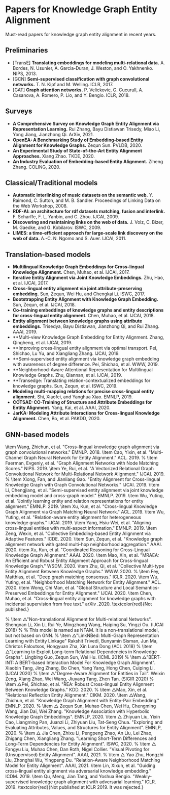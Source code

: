# Papers for Knowledge Graph Entity Alignment
Must-read papers for knowledge graph entity alignment in recent years.

## Preliminaries

* [TransE] **Translating embeddings for modeling multi-relational data.** A. Bordes, N. Usunier, A. Garcia-Duran, J. Weston, and O. Yakhnenko. NIPS, 2013.
* [GCN] **Semi-supervised classification with graph convolutional networks.** T. N. Kipf and M. Welling. ICLR, 2017.
* [GAT] **Graph attention networks.** P. Velickovic, G. Cucurull, A. Casanova, A. Romero, P. Lio, and Y. Bengio. ICLR, 2018.

## Surveys

* **A Comprehensive Survey on Knowledge Graph Entity Alignment via Representation Learning.** Rui Zhang, Bayu Distiawan Trisedy, Miao Li, Yong Jiang, Jianzhong Qi. ArXiv, 2021.
* **OpenEA: A Benchmarking Study of Embedding-based Entity Alignment for Knowledge Graphs.** Zequn Sun. PVLDB, 2020.
* **An Experimental Study of State-of-the-Art Entity Alignment Approaches.** Xiang Zhao. TKDE, 2020.
* **An Industry Evaluation of Embedding-based Entity Alignment.** Ziheng Zhang. COLING, 2020.

## Classical/Traditional models

* **Automatic interlinking of music datasets on the semantic web.** Y. Raimond, C. Sutton, and M. B. Sandler. Proceedings of Linking Data on the Web Workshop, 2008.
* **RDF-AI: an architecture for rdf datasets matching, fusion and interlink.** F. Scharffe, F. L. Yanbin, and C. Zhou. IJCAI, 2009.
* **Discovering and maintaining links on the web of data.** J. Volz, C. Bizer, M. Gaedke, and G. Kobilarov. ISWC, 2009.
* **LIMES: a time-efficient approach for large-scale link discovery on the web of data.** A.-C. N. Ngomo and S. Auer. IJCAI, 2011.

## Translation-based models

* **Multilingual Knowledge Graph Embeddings for Cross-lingual Knowledge Alignment.** Chen, Muhao, et al. IJCAI, 2017.
* **Iterative Entity Alignment via Joint Knowledge Embeddings.** Zhu, Hao, et al. IJCAI, 2017.
* **Cross-lingual entity alignment via joint attribute-preserving embedding.** Sun, Zequn, Wei Hu, and Chengkai Li. ISWC, 2017.
* **Bootstrapping Entity Alignment with Knowledge Graph Embedding.** Sun, Zequn, et al. IJCAI, 2018.
* **Co-training embeddings of knowledge graphs and entity descriptions for cross-lingual entity alignment.** Chen, Muhao, et al. IJCAI, 2018.
* **Entity alignment between knowledge graphs using attribute embeddings.** Trisedya, Bayu Distiawan, Jianzhong Qi, and Rui Zhang. AAAI, 2019.
* **Multi-view Knowledge Graph Embedding for Entity Alignment. Zhang, Qingheng, et al. IJCAI, 2019.
* **Improving cross-lingual entity alignment via optimal transport. Pei, Shichao, Lu Yu, and Xiangliang Zhang. IJCAI, 2019.
* **Semi-supervised entity alignment via knowledge graph embedding with awareness of degree difference. Pei, Shichao, et al. WWW, 2019.
* **Neighborhood-Aware Attentional Representation for Multilingual Knowledge Graphs. Zhu, Qiannan, et al. IJCAI, 2019.
* **Transedge: Translating relation-contextualized embeddings for knowledge graphs. Sun, Zequn, et al. ISWC, 2019.
* **Modeling multi-mapping relations for precise cross-lingual entity alignment.** Shi, Xiaofei, and Yanghua Xiao. EMNLP, 2019.
* **COTSAE: CO-Training of Structure and Attribute Embeddings for Entity Alignment.** Yang, Kai, et al. AAAI, 2020.
* **JarKA: Modeling Attribute Interactions for Cross-lingual Knowledge Alignment.** Chen, Bo, et al. PAKDD, 2020.
      
## GNN-based models

\item Wang, Zhichun, et al. "Cross-lingual knowledge graph alignment via graph convolutional networks." EMNLP. 2018.
		    \item Cao, Yixin, et al. "Multi-Channel Graph Neural Network for Entity Alignment." ACL. 2019.
		  %  \item Faerman, Evgeniy, et al. "Graph Alignment Networks with Node Matching Scores." NIPS. 2019.
		    \item Ye, Rui, et al. "A Vectorized Relational Graph Convolutional Network for Multi-Relational Network Alignment." IJCAI. 2019.
		  %  \item Xiong, Fan, and Jianliang Gao. "Entity Alignment for Cross-lingual Knowledge Graph with Graph Convolutional Networks." IJCAI. 2019.
		    \item Li, Chengjiang, et al. "Semi-supervised entity alignment via joint knowledge embedding model and cross-graph model." EMNLP. 2019.
		    \item Wu, Yuting, et al. "Jointly learning entity and relation representations for entity alignment." EMNLP. 2019.
		    \item Xu, Kun, et al. "Cross-lingual Knowledge Graph Alignment via Graph Matching Neural Network." ACL. 2019.
	    	\item Wu, Yuting, et al. "Relation-aware entity alignment for heterogeneous knowledge graphs." IJCAI. 2019.
		    \item Yang, Hsiu-Wei, et al. "Aligning cross-lingual entities with multi-aspect information." EMNLP. 2019.
		    \item Zeng, Wexin, et al. "Collective Embedding-based Entity Alignment via Adaptive Features." ICDE. 2020.
		    \item Sun, Zequn, et al. "Knowledge graph alignment network with gated multi-hop neighborhood aggregation." AAAI. 2020.
		    \item Xu, Kun, et al. "Coordinated Reasoning for Cross-Lingual Knowledge Graph Alignment." AAAI. 2020.
		    \item Mao, Xin, et al. "MRAEA: An Efficient and Robust Entity Alignment Approach for Cross-lingual Knowledge Graph." WSDM. 2020.
		    \item Zhu, Qi, et al. "Collective Multi-type Entity Alignment Between Knowledge Graphs." WWW. 2020.
		  %  \item Fey, Matthias, et al. "Deep graph matching consensus." ICLR. 2020.
		    \item Wu, Yuting, et al. "Neighborhood Matching Network for Entity Alignment." ACL. 2020.
		    \item Wong, Chi Man, et al. "Global Structure and Local Semantics-Preserved Embeddings for Entity Alignment." IJCAI. 2020.
		    \item Chen, Muhao, et al. "Cross-lingual entity alignment for knowledge graphs with incidental supervision from free text." arXiv .2020. \textcolor{red}{Not published.}


% \item $\bigtriangleup$"Non-translational Alignment for Multi-relational Networks". Shengnan Li, Xin Li, Rui Ye, Mingzhong Wang, Haiping Su, Yingzi Ou. (IJCAI 2018)
        % % This model is named as NTAM. It is a non-translational model, but not based on GNN.
        % \item $\bigtriangleup$"LinkNBed: Multi-Graph Representation Learning with Entity Linkage" Rakshit Trivedi, Bunyamin Sisman, Jun Ma, Christos Faloutsos, Hongyuan Zha, Xin Luna Dong (ACL 2018)
        % \item $\bigtriangleup$"Learning to Exploit Long-term Relational Dependencies in Knowledge Graphs". Lingbing Guo, Zequn Sun, Wei Hu. (ICML 2019)
        % \item $\bigtriangleup$"BERT-INT: A BERT-based Interaction Model For Knowledge Graph Alignment". Xiaobin Tang, Jing Zhang, Bo Chen, Yang Yang, Hong Chen, Cuiping Li. (IJCAI 2020)
        % \item $\bigtriangleup$"Degree-Aware Alignment for Entities in Tail". Weixin Zeng, Xiang Zhao, Wei Wang, Jiuyang Tang, Zhen Tan. (SIGIR 2020)
        % \item $\bigtriangleup$Pei, Shichao, et al. "REA: Robust Cross-lingual Entity Alignment Between Knowledge Graphs." KDD. 2020.
% 		\item $\bigtriangleup$Mao, Xin, et al. "Relational Reflection Entity Alignment." CIKM. 2020.
		\item $\bigtriangleup$Wang, Zhichun, et al. "Knowledge Graph Alignment with Entity-Pair Embedding." EMNLP. 2020.
% 		\item $\bigtriangleup$ Zequn Sun, Muhao Chen, Wei Hu, Chengming Wang, Jian Dai, Wei Zhang. "Knowledge Association with Hyperbolic Knowledge Graph Embeddings". EMNLP, 2020.
		\item $\bigtriangleup$ Zhiyuan Liu, Yixin Cao, Liangming Pan, Juanzi Li, Zhiyuan Liu, Tat-Seng Chua. "Exploring and Evaluating Attributes, Values, and Structures for Entity Alignment". EMNLP, 2020.
% 		\item $\bigtriangleup$ Jia Chen, Zhixu Li, Pengpeng Zhao, An Liu, Lei Zhao, Zhigang Chen, Xiangliang Zhang. "Learning Short-Term Differences and Long-Term Dependencies for Entity Alignment". ISWC, 2020.
% 		\item $\bigtriangleup$ Fangyu Liu, Muhao Chen, Dan Roth, Nigel Collier. "Visual Pivoting for (Unsupervised) Entity Alignment". AAAI, 2021.
% 		\item $\bigtriangleup$ Yao Zhu, Hongzhi Liu, Zhonghai Wu, Yingpeng Du. "Relation-Aware Neighborhood Matching Model for Entity Alignment". AAAI, 2021.
\item Lin, Xixun, et al. "Guiding cross-lingual entity alignment via adversarial knowledge embedding." ICDM. 2019.
\item Qu, Meng, Jian Tang, and Yoshua Bengio. "Weakly-supervised knowledge graph alignment with adversarial learning." ICLR. 2019. \textcolor{red}{Not published at ICLR 2019. It was rejected.}
